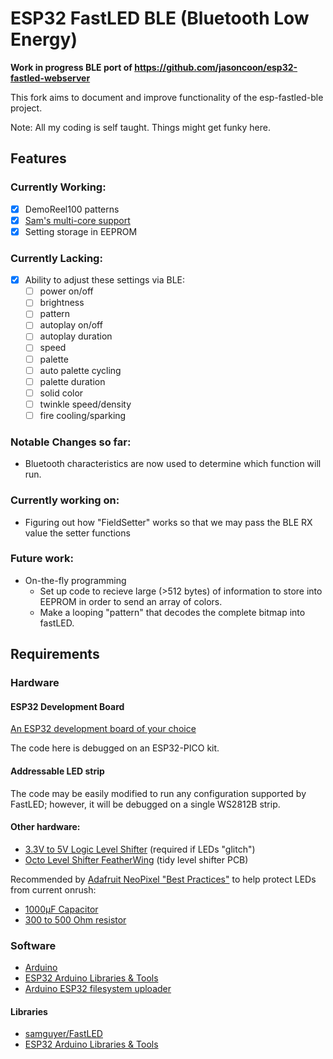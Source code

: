 # ESP32 FastLED BLE (Bluetooth Low Energy)
**Work in progress BLE port of https://github.com/jasoncoon/esp32-fastled-webserver**

This fork aims to document and improve functionality of the esp-fastled-ble project. 

Note: All my coding is self taught. Things might get funky here.

## Features
### Currently Working:
* [x] DemoReel100 patterns
* [x] [Sam's multi-core support](https://github.com/samguyer/FastLED/blob/master/examples/DemoReelESP32/DemoReelESP32.ino)
* [x] Setting storage in EEPROM

### Currently Lacking:
* [x] Ability to adjust these settings via BLE:
   * [ ] power on/off
   * [ ] brightness
   * [ ] pattern
   * [ ] autoplay on/off
   * [ ] autoplay duration
   * [ ] speed
   * [ ] palette
   * [ ] auto palette cycling
   * [ ] palette duration
   * [ ] solid color
   * [ ] twinkle speed/density
   * [ ] fire cooling/sparking

### Notable Changes so far:
* Bluetooth characteristics are now used to determine which function will run.

### Currently working on:
* Figuring out how "FieldSetter" works so that we may pass the BLE RX value the setter functions

### Future work:
* On-the-fly programming
  * Set up code to recieve large (>512 bytes) of information to store into EEPROM in order to send an array of colors.
  * Make a looping "pattern" that decodes the complete bitmap into fastLED.

## Requirements

### Hardware

#### ESP32 Development Board

[An ESP32 development board of your choice](https://www.google.com/search?q=esp32+development+board)

The code here is debugged on an ESP32-PICO kit.

#### Addressable LED strip

The code may be easily modified to run any configuration supported by FastLED; however, it will be debugged on a single WS2812B strip.

#### Other hardware:

* [3.3V to 5V Logic Level Shifter](http://www.digikey.com/product-detail/en/texas-instruments/SN74HCT245N/296-1612-5-ND/277258) (required if LEDs "glitch")
* [Octo Level Shifter FeatherWing](https://www.evilgeniuslabs.org/level-shifter-featherwing) (tidy level shifter PCB)

Recommended by [Adafruit NeoPixel "Best Practices"](https://learn.adafruit.com/adafruit-neopixel-uberguide/best-practices) to help protect LEDs from current onrush:
* [1000µF Capacitor](http://www.digikey.com/product-detail/en/panasonic-electronic-components/ECA-1EM102/P5156-ND/245015)
* [300 to 500 Ohm resistor](https://www.digikey.com/product-detail/en/stackpole-electronics-inc/CF14JT470R/CF14JT470RCT-ND/1830342)

### Software

* [Arduino](https://www.arduino.cc/en/main/software)
* [ESP32 Arduino Libraries & Tools](https://github.com/espressif/arduino-esp32)
* [Arduino ESP32 filesystem uploader](https://github.com/me-no-dev/arduino-esp32fs-plugin)

#### Libraries

* [samguyer/FastLED](https://github.com/samguyer/FastLED)
* [ESP32 Arduino Libraries & Tools](https://github.com/espressif/arduino-esp32)
